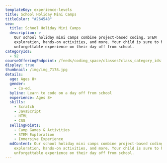 ```yaml
---
templateKey: experience-levels
title: School Holiday Mini Camps
titleColor: "#264548"
seo:
  title: School Holiday Mini Camps
  description: >
    Our school holiday mini camps combine project-based coding, STEM
    exploration, hands-on activities, and more. Your child is sure to have an
    unforgettable experience on their day off from school.
categoryIds:
  - 92
courseOfferingEndpoint: /feeds/coding_space/classes?class_category_ids[]=92
display: true
thumbnail: /img/img_7178.jpg
details:
  age: Ages 8+
  gender:
    - Co-ed.
  byline: Learn to code on a day off from school
  experience: Ages 8+
  skills:
    - Scratch
    - JavaScript
    - HTML
    - CSS
  sellingPoints:
    - Camp Games & Activities
    - STEM Exploration
    - Immersive Experience
  mdContent: Our school holiday mini camps combine project-based coding, STEM
    exploration, hands-on activities, and more. Your child is sure to have an
    unforgettable experience on their day off from school.
---
```

